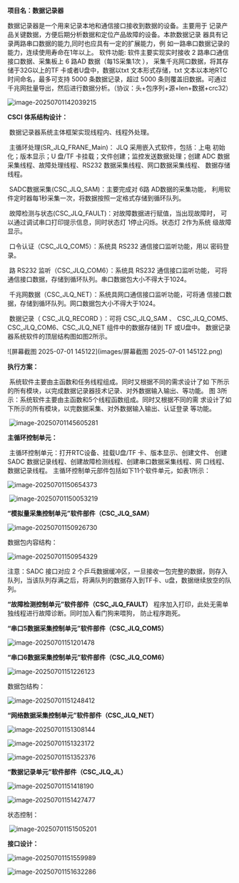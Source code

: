 **项目名：数据记录器**

数据记录器是一个用来记录本地和通信接口接收到数据的设备。主要用于 记录产品关键数据，方便后期分析数据和定位产品故障的设备。本款数据记录 器具有记录两路串口数据的能力,同时也应具有一定的扩展能力，例 如一路串口数据记录的能力，连续使用寿命在1年以上。  软件功能: 软件主要实现实时接收 2 路串口通信接口数据、采集板上 6 路AD 数据（每1S采集1次 ）， 采集千兆网口数据，将其存储于32G以上的TF 卡或者U盘中，数据以txt 文本形式存储，txt 文本以本地RTC 时间命名，最多可支持 5000 条数据记录，超过 5000 条则覆盖旧数据。可通过千兆网批量导出，然后进行数据分析。（协议：头+包序列+源+len+数据+crc32） 

![image-20250701142039215](images/image-20250701142039215.png)

**CSCI 体系结构设计：**

​	数据记录器系统主体框架实现线程内、线程外处理。

​	主循环处理(SR_JLQ_FRANE_Main)： JLQ 采用嵌入式软件，包括：上电 初始化；版本显示；U 盘/TF 卡挂载；文件创建；监控发送数据处理；创建 ADC 数据采集线程、故障处理线程、RS232 数据采集线程、网口数据采集线程、 数据存储线程。  

​	SADC数据采集(CSC_JLQ_SAM)：主要完成对 6路 AD数据的采集功能， 利用软件定时器每1秒采集一次，将数据按照一定格式存储到循环队列。  

​	故障检测与状态(CSC_JLQ_FAULT)：对故障数据进行赋值，当出现故障时， 可以通过调试串口打印提示信息，同时状态灯 1停止闪烁。状态灯 2作为系统 级故障显示。

​	口令认证（CSC_JLQ_COM5）：系统具 RS232 通信接口监听功能，用以 密码登录。 

​	路 RS232 监听（CSC_JLQ_COM6）：系统具 RS232 通信接口监听功能， 可将通信接口数据，存储到循环队列。串口数据包大小不得大于1024。 

​	千兆网数据（CSC_JLQ_NET）：系统具网口通信接口监听功能，可将通 信接口数据，存储到循环队列。网口数据包大小不得大于1024。 

​	 数据记录（ CSC_JLQ_RECORD ）：可将 CSC_JLQ_SAM 、 CSC_JLQ_COM5、CSC_JLQ_COM6、CSC_JLQ_NET 组件中的数据存储到 TF 或U盘中。  数据记录器系统软件的顶层结构图如图2所示。

![屏幕截图 2025-07-01 145122](images/屏幕截图 2025-07-01 145122.png)

**执行方案：**

​	系统软件主要由主函数和任务线程组成。同时又根据不同的需求设计了如 下所示的所有模块，以完成数据记录器技术记录、对外数据输入输出、等功能。 图 3所示：系统软件主要由主函数和5个线程函数组成。同时又根据不同的需 求设计了如下所示的所有模块，以完数据采集、对外数据输入输出、认证登录 等功能。

​	![image-20250701145605281](images/image-20250701145605281.png)

**主循环控制单元：**

​	主循环控制单元：打开RTC设备、挂载U盘/TF 卡、版本显示、创建文件、 创建 SADC 数据记录线程、创建故障检测线程、创建串口数据采集线程、网 口线程、数据记录线程。  主循环控制单元部件包括如下11个软件单元，如表1所示：

![image-20250701150654373](images/image-20250701150654373.png)

​	![image-20250701150053219](images/image-20250701150053219.png)

**“模拟量采集控制单元”软件部件（CSC_JLQ_SAM）**

![image-20250701150926730](images/image-20250701150926730.png)

数据包内容结构：

![image-20250701150954329](images/image-20250701150954329.png)

注意：SADC 接口对应 2 个乒乓数据缓冲区，一旦接收一包完整的数据，则存入队列，当该队列存满之后，将满队列的数据存入到TF卡、u盘，数据继续放空的队列。

**“故障检测控制单元”软件部件（CSC_JLQ_FAULT）**  程序加入打印，此处无需单独线程进行故障诊断。同时加入看门狗来喂狗， 防止程序跑死。

**“串口5数据采集控制单元”软件部件（CSC_JLQ_COM5）**

![image-20250701151201478](images/image-20250701151201478.png)

**“串口6数据采集控制单元”软件部件（CSC_JLQ_COM6）**

![image-20250701151226123](images/image-20250701151226123.png)

数据包结构：

![image-20250701151248412](images/image-20250701151248412.png)

**“网络数据采集控制单元”软件部件（CSC_JLQ_NET）**

![image-20250701151308144](images/image-20250701151308144.png)

![image-20250701151323172](images/image-20250701151323172.png)

![image-20250701151352376](images/image-20250701151352376.png)

**“数据记录单元”软件部件（CSC_JLQ_JL）**

![image-20250701151418190](images/image-20250701151418190.png)

![image-20250701151427477](images/image-20250701151427477.png)

状态控制：

​	![image-20250701151505201](images/image-20250701151505201.png)

**接口设计：**

![image-20250701151559989](images\image-20250701151559989.png)

![image-20250701151632286](images\image-20250701151632286.png)

